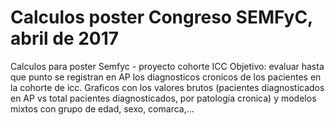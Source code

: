 # Calculos poster Congreso SEMFyC, abril de 2017
Calculos para poster Semfyc - proyecto cohorte ICC
Objetivo: evaluar hasta que punto se registran en AP los diagnosticos cronicos de los pacientes en la cohorte de icc. Graficos con los valores brutos (pacientes diagnosticados en AP vs total pacientes diagnosticados, por patologia cronica) y modelos mixtos con grupo de edad, sexo, comarca,...